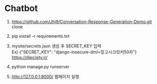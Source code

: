 # Chatbot

1) https://github.com/Jhj9/Conversation-Response-Generation-Demo.git clone<br>

2) pip install -r requirements.txt<br>

3) mysite/secrets.json 생성 후 SECRET_KEY 입력 <br>
  Ex) {"SECRET_KEY": "django-insecure-dml=장고시크릿키50자"} <br>
  https://djecrety.ir/

4) python manage.py runserver<br>

5) http://127.0.0.1:8000/ 웹페이지 실행
